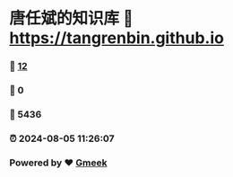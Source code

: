# 唐任斌的知识库 :link: https://tangrenbin.github.io 
### :page_facing_up: [12](https://tangrenbin.github.io/tag.html) 
### :speech_balloon: 0 
### :hibiscus: 5436 
### :alarm_clock: 2024-08-05 11:26:07 
### Powered by :heart: [Gmeek](https://github.com/Meekdai/Gmeek)
